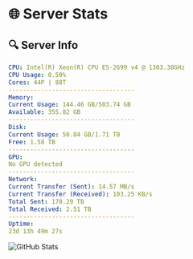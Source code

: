 # 🌐 Server Stats
## 🔍 Server Info
```yaml
CPU: Intel(R) Xeon(R) CPU E5-2699 v4 @ 1303.38GHz
CPU Usage: 0.50%
Cores: 44P | 88T
-----------------------------------
Memory:
Current Usage: 144.46 GB/503.74 GB
Available: 355.82 GB
-----------------------------------
Disk:
Current Usage: 50.84 GB/1.71 TB
Free: 1.58 TB
-----------------------------------
GPU:
No GPU detected
-----------------------------------
Network:
Current Transfer (Sent): 14.57 MB/s
Current Transfer (Received): 103.25 KB/s
Total Sent: 170.29 TB
Total Received: 2.51 TB
-----------------------------------
Uptime:
23d 13h 49m 27s
```
![GitHub Stats](https://img.shields.io/badge/Updated-2025-03-03_12:32:45-blue)